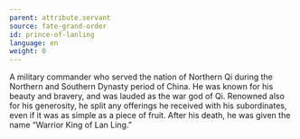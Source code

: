 ```yaml
---
parent: attribute.servant
source: fate-grand-order
id: prince-of-lanling
language: en
weight: 0
---
```


A military commander who served the nation of Northern Qi during the Northern and Southern Dynasty period of China. He was known for his beauty and bravery, and was lauded as the war god of Qi. Renowned also for his generosity, he split any offerings he received with his subordinates, even if it was as simple as a piece of fruit. After his death, he was given the name “Warrior King of Lan Ling.”
